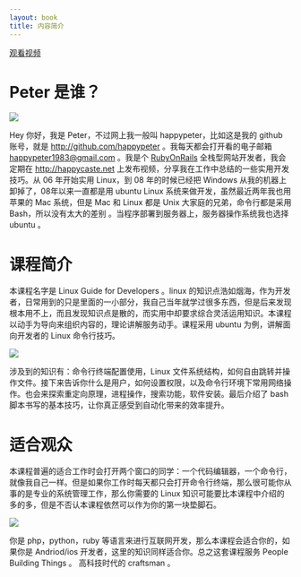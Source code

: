 ```yaml
---
layout: book
title: 内容简介
---
```


[观看视频](http://www.imooc.com/video/3524) 

<!-- 3 min read -->

# Peter 是谁？

![](images/peter_github.png)

Hey 你好，我是 Peter，不过网上我一般叫 happypeter，比如这是我的 github 账号，就是 <http://github.com/happypeter> 。我每天都会打开看的电子邮箱 happypeter1983@gmail.com 。我是个 [RubyOnRails](http://rubyonrails.org/) 全栈型网站开发者，我会定期在 <http://happycaste.net> 上发布视频，分享我在工作中总结的一些实用开发技巧。从 06 年开始实用 Linux，到 08 年的时候已经把 Windows 从我的机器上卸掉了，08年以来一直都是用 ubuntu Linux 系统来做开发，虽然最近两年我也用苹果的 Mac 系统，但是 Mac 和 Linux 都是 Unix 大家庭的兄弟，命令行都是采用 Bash，所以没有太大的差别 。当程序部署到服务器上，服务器操作系统我也选择 ubuntu 。

# 课程简介

本课程名字是 Linux Guide for Developers 。linux 的知识点浩如烟海，作为开发者，日常用到的只是里面的一小部分，我自己当年就学过很多东西，但是后来发现根本用不上，而且发现知识点是散的，而实用中却要求综合灵活运用知识。本课程以动手为导向来组织内容的，理论讲解服务动手。课程采用 ubuntu 为例，讲解面向开发者的 Linux 命令行技巧。

![](images/ubuntu_cloud.png)

涉及到的知识有：命令行终端配置使用，Linux 文件系统结构，如何自由跳转并操作文件。接下来告诉你什么是用户，如何设置权限，以及命令行环境下常用网络操作。也会来探索重定向原理，进程操作，搜索功能，软件安装。最后介绍了 bash 脚本书写的基本技巧，让你真正感受到自动化带来的效率提升。

# 适合观众

本课程普遍的适合工作时会打开两个窗口的同学：一个代码编辑器，一个命令行，就像我自己一样。但是如果你工作时每天都只会打开命令行终端，那么很可能你从事的是专业的系统管理工作，那么你需要的 Linux 知识可能要比本课程中介绍的多的多，但是不否认本课程依然可以作为你的第一块垫脚石。

![](images/two_window.png)

你是 php，python，ruby 等语言来进行互联网开发，那么本课程会适合你的，如果你是 Andriod/ios  开发者，这里的知识同样适合你。总之这套课程服务 People Building Things 。 高科技时代的 craftsman 。
